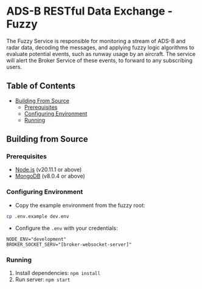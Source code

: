 # ADS-B RESTful Data Exchange - Fuzzy

The Fuzzy Service is responsible for monitoring a stream of ADS-B and radar data, decoding the messages, and applying fuzzy logic algorithms to evaluate potential events, such as runway usage by an aircraft. The service will alert the Broker Service of these events, to forward to any subscribing users.

## Table of Contents

<!--toc:start-->

- [Building From Source](#building-from-source)
  - [Prerequisites](#prerequisites)
  - [Configuring Environment](#configuring-environment)
  - [Running](#running)

<!--toc:end-->

<!-- BUILDING FROM SOURCE -->

## Building from Source

### Prerequisites

- [Node.js](https://nodejs.org/en/download/) (v20.11.1 or above)
- [MongoDB](https://www.mongodb.com/try/download/community) (v8.0.4 or above)

### Configuring Environment

- Copy the example environment from the fuzzy root:

```bash
cp .env.example dev.env
```

- Configure the `.env` with your credentials:

```.env
NODE_ENV="development"
BROKER_SOCKET_SERV="[broker-websocket-server]"
```

### Running

1. Install dependencies: `npm install`
1. Run server: `npm start`
